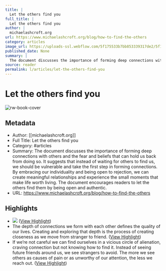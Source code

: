 ```yaml
---
title: |
  Let the others find you
full_title: |
  Let the others find you
author: |
  michaelashcroft.org
url: https://www.michaelashcroft.org/blog/how-to-find-the-others
category: articles
image_url: https://uploads-ssl.webflow.com/5f175533b7bb853339317de2/5f19f2159de1b8f28cc8aef4_IMG_20171104_225840(1).jpg
published_date: None
summary: |
  The document discusses the importance of forming deep connections with others and the fear and beliefs that can hold us back from doing so. It suggests that instead of waiting for others to find us, we should be vulnerable and take the first step in forming connections. By embracing our individuality and being open to rejection, we can create meaningful relationships and experience the small moments that make life worth living. The document encourages readers to let the others find them by being open and authentic.
source: reader
permalink: l/articles/let-the-others-find-you
---
```

# Let the others find you

![rw-book-cover](https://uploads-ssl.webflow.com/5f175533b7bb853339317de2/5f19f2159de1b8f28cc8aef4_IMG_20171104_225840(1).jpg)

## Metadata
- Author: [[michaelashcroft.org]]
- Full Title: Let the others find you
- Category: #articles
- Summary: The document discusses the importance of forming deep connections with others and the fear and beliefs that can hold us back from doing so. It suggests that instead of waiting for others to find us, we should be vulnerable and take the first step in forming connections. By embracing our individuality and being open to rejection, we can create meaningful relationships and experience the small moments that make life worth living. The document encourages readers to let the others find them by being open and authentic.
- URL: https://www.michaelashcroft.org/blog/how-to-find-the-others

## Highlights
- ![](https://uploads-ssl.webflow.com/5f175533b7bb853339317de2/5f19f2159de1b8f28cc8aef4_IMG_20171104_225840(1).jpg) ([View Highlight](https://read.readwise.io/read/01htjye0becrtbzddbkb1xa1b0))
- The depth of connections we form with each other defines the quality of our lives. Creating and exploring that depth is the process of creating closeness as we move from stranger to friend. ([View Highlight](https://read.readwise.io/read/01hvggqy7fr16v4qwpg6w327qw))
- If we’re not careful we can find ourselves in a vicious circle of alienation, craving connection but not knowing how to find it. Instead of seeing future friends around us, we see strangers to avoid. The more we see others as causes of pain or as unworthy of our attention, the less we reach out. ([View Highlight](https://read.readwise.io/read/01hvggrhge7kk8z1qwt2sp5jbx))


